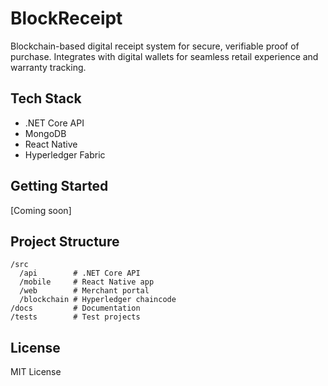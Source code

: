 # BlockReceipt

Blockchain-based digital receipt system for secure, verifiable proof of purchase. Integrates with digital wallets for seamless retail experience and warranty tracking.

## Tech Stack
- .NET Core API
- MongoDB
- React Native
- Hyperledger Fabric

## Getting Started
[Coming soon]

## Project Structure
```
/src
  /api        # .NET Core API
  /mobile     # React Native app
  /web        # Merchant portal
  /blockchain # Hyperledger chaincode
/docs         # Documentation
/tests        # Test projects
```

## License
MIT License
